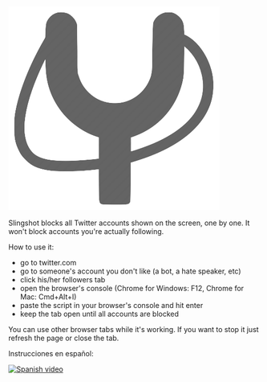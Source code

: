![Alt text](logo.png?raw=true "Logo")

Slingshot blocks all Twitter accounts shown on the screen, one by one. 
It won't block accounts you're actually following.

How to use it:

- go to twitter.com
- go to someone's account you don't like (a bot, a hate speaker, etc)
- click his/her followers tab
- open the browser's console (Chrome for Windows: F12, Chrome for Mac: Cmd+Alt+I)
- paste the script in your browser's console and hit enter
- keep the tab open until all accounts are blocked

You can use other browser tabs while it's working.
If you want to stop it just refresh the page or close the tab.

Instrucciones en español:

[![Spanish video](https://img.youtube.com/vi/CVFaJ_mX4Ts/0.jpg)](https://www.youtube.com/watch?v=CVFaJ_mX4Ts)
